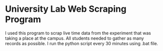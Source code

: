 # University Lab Web Scraping Program

I used this program to scrap live time data from the experiment that was taking a place at the campus. All students needed to gather as many records as possible. 
I run the python script every 30 minutes using .bat file.

